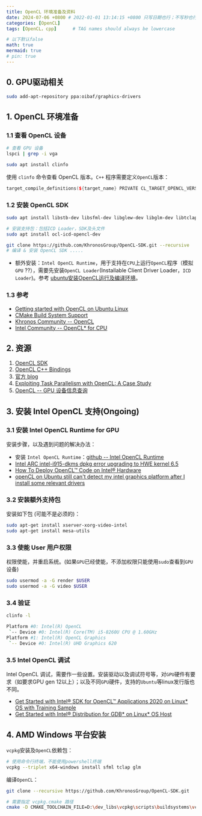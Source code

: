 ```yaml
---
title: OpenCL 环境准备及资料
date: 2024-07-06 +0800 # 2022-01-01 13:14:15 +0800 只写日期也行；不写秒也行；这样也行 2022-03-09T00:55:42+08:00
categories: [OpenCL]
tags: [OpenCL，cpp]      # TAG names should always be lowercase

# 以下默认false
math: true
mermaid: true
# pin: true
---
```


## 0. GPU驱动相关 ##

```bash
sudo add-apt-repository ppa:oibaf/graphics-drivers
```

## 1. OpenCL 环境准备 ##

### 1.1 查看 OpenCL 设备 ###

```bash
# 查看 GPU 设备
lspci | grep -i vga

sudo apt install clinfo
```

使用 `clinfo` 命令查看 OpenCL 版本。`C++` 程序需要定义`OpenCL`版本：

```c++
target_compile_definitions(${target_name} PRIVATE CL_TARGET_OPENCL_VERSION=300)
```

### 1.2 安装 OpenCL SDK ###

```bash
sudo apt install libstb-dev libsfml-dev libglew-dev libglm-dev libtclap-dev ruby doxygen -y

# 安装支持包：包括ICD Loader，SDK及头文件
sudo apt install ocl-icd-opencl-dev

git clone https://github.com/KhronosGroup/OpenCL-SDK.git --recursive
# 编译 & 安装 OpenCL SDK .....
```

* 额外安装：`Intel OpenCL Runtime`，用于支持在`CPU`上运行`OpenCL`程序（模拟`GPU` ??），需要先安装`OpenCL Loader`(Installable Client Driver Loader，`ICD Loader`)。参考 [ubuntu安装OpenCL运行及编译环境](https://liujiayi771.github.io/2019/01/18/ubuntu%E5%AE%89%E8%A3%85OpenCL%E8%BF%90%E8%A1%8C%E5%8F%8A%E7%BC%96%E8%AF%91%E7%8E%AF%E5%A2%83/)。

### 1.3 参考 ###

* [Getting started with OpenCL on Ubuntu Linux](https://github.com/KhronosGroup/OpenCL-Guide/blob/main/chapters/getting_started_linux.md)
* [CMake Build System Support](https://github.com/KhronosGroup/OpenCL-Guide/blob/main/chapters/cmake_build-system_support.md)
* [Khronos Community -- OpenCL](https://community.khronos.org/c/opencl)
* [Intel Community -- OpenCL* for CPU](https://community.intel.com/t5/OpenCL-for-CPU/bd-p/opencl)

## 2. 资源 ##

1. [OpenCL SDK](https://github.com/KhronosGroup/OpenCL-SDK)
2. [OpenCL C++ Bindings](https://github.com/KhronosGroup/OpenCL-CLHPP)
3. [官方 blog](https://www.khronos.org/blog/)
4. [Exploiting Task Parallelism with OpenCL: A Case Study](https://link.springer.com/content/pdf/10.1007/s11265-018-1416-1.pdf)
5. [OpenCL -- GPU 设备信息查询](https://opencl.gpuinfo.org/listdevices.php)

## 3. 安装 Intel OpenCL 支持(Ongoing) ##

### 3.1 安装 Intel OpenCL Runtime for GPU ###

安装步骤，以及遇到问题的解决办法：

* 安装 `Intel OpenCL Runtime`：[github -- Intel OpenCL Runtime](https://github.com/intel/compute-runtime/releases)
* [Intel ARC intel-i915-dkms dpkg error upgrading to HWE kernel 6.5](https://askubuntu.com/questions/1504148/intel-arc-intel-i915-dkms-dpkg-error-upgrading-to-hwe-kernel-6-5)
* [How To Deploy OpenCL™ Code on Intel® Hardware](https://www.intel.com/content/www/us/en/developer/tools/opencl/run.html)
* [openCL on Ubuntu still can't detect my intel graphics platform after I install some relevant drivers](https://community.intel.com/t5/GPU-Compute-Software/openCL-on-Ubuntu-still-can-t-detect-my-intel-graphics-platform/m-p/1164878)

### 3.2 安装额外支持包 ###

安装如下包 (可能不是必须的)：

```bash
sudo apt-get install xserver-xorg-video-intel
sudo apt-get install mesa-utils
```

### 3.3 使能 User 用户权限 ###

权限使能，并重启系统。(如果`GPU`已经使能，不添加权限只能使用`sudo`查看到`GPU`设备)

```bash
sudo usermod -a -G render $USER
sudo usermod -a -G video $USER
```

### 3.4 验证 ###

```bash
clinfo -l

Platform #0: Intel(R) OpenCL
 `-- Device #0: Intel(R) Core(TM) i5-8260U CPU @ 1.60GHz
Platform #1: Intel(R) OpenCL Graphics
 `-- Device #0: Intel(R) UHD Graphics 620
```

### 3.5 Intel OpenCL 调试 ###

Intel OpenCL 调试，需要作一些设置。安装驱动以及调试符号等，对`GPU`硬件有要求（如要求GPU gen 12以上）；以及不同`GPU`硬件，支持的`Ubuntu`等linux发行版也不同。

* [Get Started with Intel® SDK for OpenCL™ Applications 2020 on Linux* OS with Training Sample](https://www.intel.cn/content/www/cn/zh/developer/articles/guide/sdk-for-opencl-2020-gsg-linux-os.html)
* [Get Started with Intel® Distribution for GDB* on Linux* OS Host](https://www.intel.com/content/www/us/en/docs/distribution-for-gdb/get-started-guide-linux/2024-2/overview.html)

## 4. AMD Windows 平台安装 ##

`vcpkg`安装及`OpenCL`依赖包：

```bash
# 使用命令行终端，不能使用powershell终端
vcpkg --triplet x64-windows install sfml tclap glm
```

编译`OpenCL`：

```bash
git clone --recursive https://github.com/KhronosGroup/OpenCL-SDK.git

# 需要指定 vcpkg.cmake 路径
cmake -D CMAKE_TOOLCHAIN_FILE=D:\dev_libs\vcpkg\scripts\buildsystems\vcpkg.cmake -D VCPKG_TARGET_TRIPLET=x64-windows -D BUILD_TESTING=OFF -D BUILD_DOCS=OFF -D BUILD_EXAMPLES=OFF -D BUILD_TESTS=OFF -D OPENCL_SDK_BUILD_SAMPLES=ON -D OPENCL_SDK_TEST_SAMPLES=OFF -D CMAKE_INSTALL_PREFIX=D:\dev_libs\opencl ..
```
